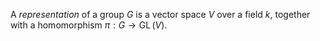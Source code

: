 A *representation* of a group $G$ is a vector space $V$ over a field $k$, together with a homomorphism $\pi: G \to \mathop{\mathrm{GL}}(V)$.
